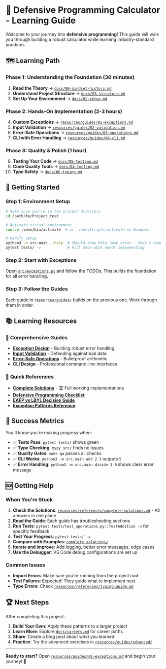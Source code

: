 # 🎯 Defensive Programming Calculator - Learning Guide

Welcome to your journey into **defensive programming**! This guide will walk you through building a robust calculator while learning industry-standard practices.

## 🗺️ Learning Path

### Phase 1: Understanding the Foundation (30 minutes)
1. **Read the Theory** → [`docs/00-mindset-history.md`](docs/00-mindset-history.md)
2. **Understand Project Structure** → [`docs/03-structure.md`](docs/03-structure.md)
3. **Set Up Your Environment** → [`docs/02-setup.md`](docs/02-setup.md)

### Phase 2: Hands-On Implementation (2-3 hours)
4. **Custom Exceptions** → [`resources/guides/01-exceptions.md`](resources/guides/01-exceptions.md)
5. **Input Validation** → [`resources/guides/02-validation.md`](resources/guides/02-validation.md)
6. **Error-Safe Operations** → [`resources/guides/03-operations.md`](resources/guides/03-operations.md)
7. **CLI with Error Handling** → [`resources/guides/04-cli.md`](resources/guides/04-cli.md)

### Phase 3: Quality & Polish (1 hour)
8. **Testing Your Code** → [`docs/05-testing.md`](docs/05-testing.md)
9. **Code Quality Tools** → [`docs/04-tooling.md`](docs/04-tooling.md)
10. **Type Safety** → [`docs/06-typing.md`](docs/06-typing.md)

## 🚀 Getting Started

### Step 1: Environment Setup
```bash
# Make sure you're in the project directory
cd /path/to/Project_test

# Activate virtual environment
source .venv/bin/activate  # or .venv\Scripts\activate on Windows

# Verify setup
python3 -m src.main --help  # Should show help (may error - that's expected!)
pytest tests/ -v            # Will show what needs implementing
```

### Step 2: Start with Exceptions
Open [`src/exceptions.py`](src/exceptions.py) and follow the TODOs. This builds the foundation for all error handling.

### Step 3: Follow the Guides
Each guide in [`resources/guides/`](resources/guides/) builds on the previous one. Work through them in order.

## 📚 **Learning Resources**

### 📖 **Comprehensive Guides**
- **[Exception Design](resources/guides/01-exceptions.md)** - Building robust error handling
- **[Input Validation](resources/guides/02-validation.md)** - Defending against bad data  
- **[Error-Safe Operations](resources/guides/03-operations.md)** - Bulletproof arithmetic
- **[CLI Design](resources/guides/04-cli.md)** - Professional command-line interfaces

### 🔧 **Quick References**
- **[Complete Solutions](COMPLETE_SOLUTIONS.md)** - 🏆 Full working implementations
- **[Defensive Programming Checklist](resources/references/defensive-checklist.md)**
- **[EAFP vs LBYL Decision Guide](resources/references/eafp-vs-lbyl.md)**
- **[Exception Patterns Reference](resources/references/exception-patterns.md)**

## 🎯 Success Metrics

You'll know you're making progress when:

- ✅ **Tests Pass**: `pytest tests/` shows green
- ✅ **Type Checking**: `mypy src/` finds no issues
- ✅ **Quality Gates**: `make qa` passes all checks
- ✅ **CLI Works**: `python3 -m src.main add 2 3` outputs `5`
- ✅ **Error Handling**: `python3 -m src.main divide 1 0` shows clear error message

## 🆘 Getting Help

### When You're Stuck
1. **Check the Solutions**: [`resources/references/complete-solutions.md`](resources/references/complete-solutions.md) - All answers in one place
2. **Read the Guide**: Each guide has troubleshooting sections
3. **Run Tests**: `pytest tests/test_operations.py::TestAddition -v` for specific feedback
3. **Test Your Progress**: `pytest tests/ -v`
4. **Compare with Examples**: [`complete_solutions/`](complete_solutions/)
5. **Iterate and Improve**: Add logging, better error messages, edge cases
5. **Use the Debugger**: VS Code debug configurations are set up

### Common Issues
- **Import Errors**: Make sure you're running from the project root
- **Test Failures**: Expected! They guide what to implement next
- **Type Errors**: Check [`resources/references/typing-guide.md`](resources/references/typing-guide.md)

## 🏆 Next Steps

After completing this project:

1. **Build Your Own**: Apply these patterns to a larger project
2. **Learn More**: Explore [`docs/careers.md`](docs/careers.md) for career paths
3. **Share**: Create a blog post about what you learned
4. **Practice**: Try the advanced exercises in [`resources/guides/advanced/`](resources/guides/advanced/)

---

**Ready to start?** Open [`resources/guides/01-exceptions.md`](resources/guides/01-exceptions.md) and begin your journey! 🚀
